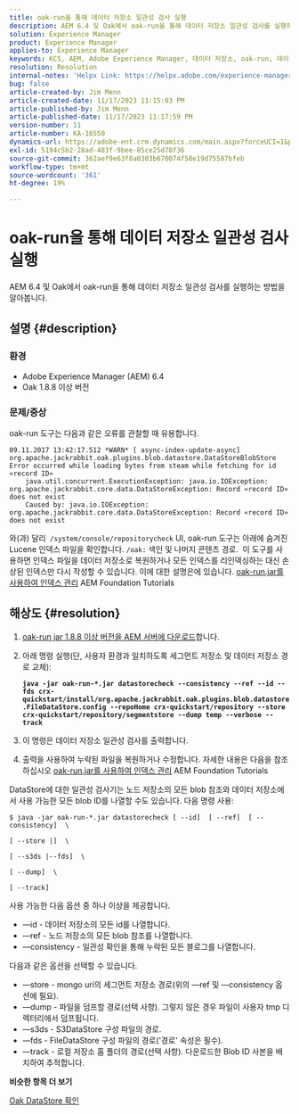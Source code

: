```yaml
---
title: oak-run을 통해 데이터 저장소 일관성 검사 실행
description: AEM 6.4 및 Oak에서 oak-run을 통해 데이터 저장소 일관성 검사를 실행하는 방법을 알아봅니다.
solution: Experience Manager
product: Experience Manager
applies-to: Experience Manager
keywords: KCS, AEM, Adobe Experience Manager, 데이터 저장소, oak-run, 데이터 저장소 일관성 검사, 방법, 6.4
resolution: Resolution
internal-notes: 'Helpx Link: https://helpx.adobe.com/experience-manager/kb/How-to-run-a-datastore-consistency-check-via-oak-run-AEM.html'
bug: false
article-created-by: Jim Menn
article-created-date: 11/17/2023 11:15:03 PM
article-published-by: Jim Menn
article-published-date: 11/17/2023 11:17:59 PM
version-number: 11
article-number: KA-16550
dynamics-url: https://adobe-ent.crm.dynamics.com/main.aspx?forceUCI=1&pagetype=entityrecord&etn=knowledgearticle&id=9bc39e22-9f85-ee11-8179-6045bd006268
exl-id: 5194c5b2-28ad-483f-9bee-85ce25d78f36
source-git-commit: 362aef9e63f8a0303b670074f58e19d75587bfeb
workflow-type: tm+mt
source-wordcount: '361'
ht-degree: 19%

---
```


# oak-run을 통해 데이터 저장소 일관성 검사 실행


AEM 6.4 및 Oak에서 oak-run을 통해 데이터 저장소 일관성 검사를 실행하는 방법을 알아봅니다.

## 설명 {#description}


### <b>환경</b>

- Adobe Experience Manager (AEM) 6.4
- Oak 1.8.8 이상 버전




### <b>문제/증상</b>

oak-run 도구는 다음과 같은 오류를 관찰할 때 유용합니다.


```
09.11.2017 13:42:17.512 *WARN* [ async-index-update-async]  org.apache.jackrabbit.oak.plugins.blob.datastore.DataStoreBlobStore Error occurred while loading bytes from steam while fetching for id «record ID»
    java.util.concurrent.ExecutionException: java.io.IOException: org.apache.jackrabbit.core.data.DataStoreException: Record «record ID» does not exist
    Caused by: java.io.IOException: org.apache.jackrabbit.core.data.DataStoreException: Record «record ID» does not exist
```




와(과) 달리` /system/console/repositorycheck` UI, oak-run 도구는 아래에 숨겨진 Lucene 인덱스 파일을 확인합니다. `/oak:` 색인 및 나머지 콘텐츠 경로.  이 도구를 사용하면 인덱스 파일을 데이터 저장소로 복원하거나 모든 인덱스를 리인덱싱하는 대신 손상된 인덱스만 다시 작성할 수 있습니다. 이에 대한 설명은에 있습니다. [oak-run.jar를 사용하여 인덱스 관리](https://experienceleague.adobe.com/docs/experience-manager-learn/foundation/administration/use-oak-run-jar-to-manage-indexes.html?lang=en) AEM Foundation Tutorials


## 해상도 {#resolution}


1. [oak-run jar 1.8.8 이상 버전을 AEM 서버에 다운로드](https://repo1.maven.org/maven2/org/apache/jackrabbit/oak-run/)합니다.
2. 아래 명령 실행(단, 사용자 환경과 일치하도록 세그먼트 저장소 및 데이터 저장소 경로 교체):

   <b>`java -jar oak-run-*.jar datastorecheck --consistency --ref --id --fds crx-quickstart/install/org.apache.jackrabbit.oak.plugins.blob.datastore.FileDataStore.config --repoHome crx-quickstart/repository --store crx-quickstart/repository/segmentstore --dump temp --verbose --track`</b>


3. 이 명령은 데이터 저장소 일관성 검사를 출력합니다.
4. 출력을 사용하여 누락된 파일을 복원하거나 수정합니다. 자세한 내용은 다음을 참조하십시오 [oak-run.jar를 사용하여 인덱스 관리](https://experienceleague.adobe.com/docs/experience-manager-learn/foundation/administration/use-oak-run-jar-to-manage-indexes.html?lang=en) AEM Foundation Tutorials


DataStore에 대한 일관성 검사기는 노드 저장소의 모든 blob 참조와 데이터 저장소에서 사용 가능한 모든 blob ID를 나열할 수도 있습니다. 다음 명령 사용:

`$ java -jar oak-run-*.jar datastorecheck [ --id]  [ --ref]  [ --consistency]  \`

`[ --store |]  \`

`[ --s3ds |--fds]  \`

`[ --dump]  \`

`[ --track]`

사용 가능한 다음 옵션 중 하나 이상을 제공합니다.

- —id - 데이터 저장소의 모든 id를 나열합니다.
- —ref - 노드 저장소의 모든 blob 참조를 나열합니다.
- —consistency - 일관성 확인을 통해 누락된 모든 블로그를 나열합니다.


다음과 같은 옵션을 선택할 수 있습니다.

- —store - mongo uri의 세그먼트 저장소 경로(위의 —ref 및 —consistency 옵션에 필요).
- —dump - 파일을 덤프할 경로(선택 사항). 그렇지 않은 경우 파일이 사용자 tmp 디렉터리에서 덤프됩니다.
- —s3ds - S3DataStore 구성 파일의 경로.
- —fds - FileDataStore 구성 파일의 경로(&#39;경로&#39; 속성은 필수).
- —track - 로컬 저장소 홈 폴더의 경로(선택 사항). 다운로드한 Blob ID 사본을 배치하여 추적합니다.


<b>비슷한 항목 더 보기</b>

[Oak DataStore 확인](https://github.com/apache/jackrabbit-oak/tree/1.8/oak-run#oak-datastore-check)
